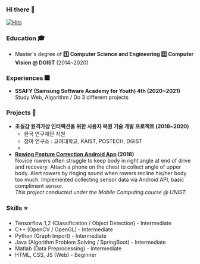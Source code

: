 ### Hi there 👋

[![Hits](https://hits.seeyoufarm.com/api/count/incr/badge.svg?url=https%3A%2F%2Fgithub.com%2Fseoyounji&count_bg=%23FFBA37&title_bg=%23555555&icon=&icon_color=%23E7E7E7&title=hits&edge_flat=false)](https://hits.seeyoufarm.com)



### Education 🎓

- Master's degree of **:one: Computer Science and Engineering :two: Computer Vision @ DGIST** (2014~2020)

### Experiences :fireworks:

- **SSAFY (Samsung Software Academy for Youth) 4th (2020~2021)**  
  Study Web, Algorithm / Do 3 different projects


### Projects :rainbow:

- **초실감 원격가상 인터랙션을 위한 사용자 복원 기술 개발 프로젝트 (2018~2020)**  
  - 한국 연구재단 지원
  - 참여 연구소 : 고려대학교, KAIST, POSTECH, DGIST
  - 
- **[Rowing Posture Correction Android App](https://github.com/daebalprime/UNI19FF_CSE465_FinalProject) (2018)**  
  Novice rowers often struggle to keep body in right angle at end of drive and recovery. Attach a phone on the chest to collect angle of upper body. Alert rowers by ringing sound when rowers recline his/her body too much.  Implemented collecting sensor data via Android API, basic compliment sensor.  
  *This project conducted under the Mobile Computing course @ UNIST.*

### Skills :star:

- Tensorflow 1,2 (Classification / Object Detection) - Intermediate
- C++ (OpenCV / OpenGL) - Intermediate
- Python (Graph Import) - Intermediate
- Java (Algorithm Problem Solving / SpringBoot) - Intermediate
- Matlab (Data Preprocessing) - Intermediate
- HTML, CSS, JS (Web) - Beginner  

<!--
**seoyounji/seoyounji** is a ✨ _special_ ✨ repository because its `README.md` (this file) appears on your GitHub profile.

Here are some ideas to get you started:

- 🔭 I’m currently working on ...
- 🌱 I’m currently learning ...
- 👯 I’m looking to collaborate on ...
- 🤔 I’m looking for help with ...
- 💬 Ask me about ...
- 📫 How to reach me: ...
- 😄 Pronouns: ...
- ⚡ Fun fact: ...
-->
